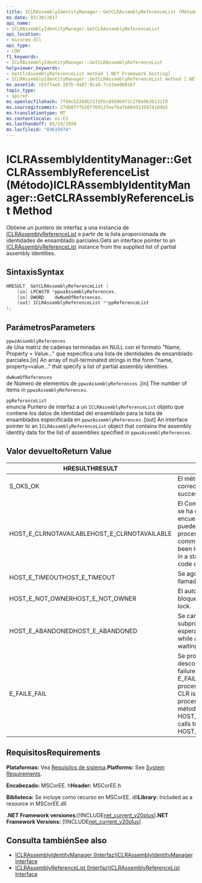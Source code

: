 ```yaml
---
title: ICLRAssemblyIdentityManager::GetCLRAssemblyReferenceList (Método)
ms.date: 03/30/2017
api_name:
- ICLRAssemblyIdentityManager.GetCLRAssemblyReferenceList
api_location:
- mscoree.dll
api_type:
- COM
f1_keywords:
- ICLRAssemblyIdentityManager::GetCLRAssemblyReferenceList
helpviewer_keywords:
- GetClrAssemblyReferenceList method [.NET Framework hosting]
- ICLRAssemblyIdentityManager::GetCLRAssemblyReferenceList method [.NET Framework hosting]
ms.assetid: cb5ffae5-287b-4a87-9ca8-7ce3ae0601b7
topic_type:
- apiref
ms.openlocfilehash: 7f09cb2264b21fdfbc892069f2c2f0a963b131f8
ms.sourcegitcommit: 27db07ffb26f76912feefba7b884313547410db5
ms.translationtype: MT
ms.contentlocale: es-ES
ms.lasthandoff: 05/19/2020
ms.locfileid: "83615974"
---
```

# <a name="iclrassemblyidentitymanagergetclrassemblyreferencelist-method"></a><span data-ttu-id="c24e7-102">ICLRAssemblyIdentityManager::GetCLRAssemblyReferenceList (Método)</span><span class="sxs-lookup"><span data-stu-id="c24e7-102">ICLRAssemblyIdentityManager::GetCLRAssemblyReferenceList Method</span></span>
<span data-ttu-id="c24e7-103">Obtiene un puntero de interfaz a una instancia de [ICLRAssemblyReferenceList](iclrassemblyreferencelist-interface.md) a partir de la lista proporcionada de identidades de ensamblado parciales.</span><span class="sxs-lookup"><span data-stu-id="c24e7-103">Gets an interface pointer to an [ICLRAssemblyReferenceList](iclrassemblyreferencelist-interface.md) instance from the supplied list of partial assembly identities.</span></span>  
  
## <a name="syntax"></a><span data-ttu-id="c24e7-104">Sintaxis</span><span class="sxs-lookup"><span data-stu-id="c24e7-104">Syntax</span></span>  
  
```cpp  
HRESULT  GetCLRAssemblyReferenceList (  
    [in] LPCWSTR *ppwzAssemblyReferences,  
    [in] DWORD    dwNumOfReferences,  
    [out] ICLRAssemblyReferenceList **ppReferenceList  
);  
```  
  
## <a name="parameters"></a><span data-ttu-id="c24e7-105">Parámetros</span><span class="sxs-lookup"><span data-stu-id="c24e7-105">Parameters</span></span>  
 `ppwzAssemblyReferences`  
 <span data-ttu-id="c24e7-106">de Una matriz de cadenas terminadas en NULL con el formato "Name, Property = Value..." que especifica una lista de identidades de ensamblado parciales.</span><span class="sxs-lookup"><span data-stu-id="c24e7-106">[in] An array of null-terminated strings in the form "name, property=value..." that specify a list of partial assembly identities.</span></span>  
  
 `dwNumOfReferences`  
 <span data-ttu-id="c24e7-107">de Número de elementos de `ppwzAssemblyReferences` .</span><span class="sxs-lookup"><span data-stu-id="c24e7-107">[in] The number of items in `ppwzAssemblyReferences`.</span></span>  
  
 `ppReferenceList`  
 <span data-ttu-id="c24e7-108">enuncia Puntero de interfaz a un `ICLRAssemblyReferenceList` objeto que contiene los datos de identidad del ensamblado para la lista de ensamblados especificada en `ppwzAssemblyReferences` .</span><span class="sxs-lookup"><span data-stu-id="c24e7-108">[out] An interface pointer to an `ICLRAssemblyReferenceList` object that contains the assembly identity data for the list of assemblies specified in `ppwzAssemblyReferences`.</span></span>  
  
## <a name="return-value"></a><span data-ttu-id="c24e7-109">Valor devuelto</span><span class="sxs-lookup"><span data-stu-id="c24e7-109">Return Value</span></span>  
  
|<span data-ttu-id="c24e7-110">HRESULT</span><span class="sxs-lookup"><span data-stu-id="c24e7-110">HRESULT</span></span>|<span data-ttu-id="c24e7-111">Descripción</span><span class="sxs-lookup"><span data-stu-id="c24e7-111">Description</span></span>|  
|-------------|-----------------|  
|<span data-ttu-id="c24e7-112">S_OK</span><span class="sxs-lookup"><span data-stu-id="c24e7-112">S_OK</span></span>|<span data-ttu-id="c24e7-113">El método se devolvió correctamente.</span><span class="sxs-lookup"><span data-stu-id="c24e7-113">The method returned successfully.</span></span>|  
|<span data-ttu-id="c24e7-114">HOST_E_CLRNOTAVAILABLE</span><span class="sxs-lookup"><span data-stu-id="c24e7-114">HOST_E_CLRNOTAVAILABLE</span></span>|<span data-ttu-id="c24e7-115">El Common Language Runtime (CLR) no se ha cargado en un proceso o el CLR se encuentra en un estado en el que no puede ejecutar código administrado ni procesar la llamada correctamente.</span><span class="sxs-lookup"><span data-stu-id="c24e7-115">The common language runtime (CLR) has not been loaded into a process, or the CLR is in a state in which it cannot run managed code or process the call successfully.</span></span>|  
|<span data-ttu-id="c24e7-116">HOST_E_TIMEOUT</span><span class="sxs-lookup"><span data-stu-id="c24e7-116">HOST_E_TIMEOUT</span></span>|<span data-ttu-id="c24e7-117">Se agotó el tiempo de espera de la llamada.</span><span class="sxs-lookup"><span data-stu-id="c24e7-117">The call timed out.</span></span>|  
|<span data-ttu-id="c24e7-118">HOST_E_NOT_OWNER</span><span class="sxs-lookup"><span data-stu-id="c24e7-118">HOST_E_NOT_OWNER</span></span>|<span data-ttu-id="c24e7-119">El autor de la llamada no posee el bloqueo.</span><span class="sxs-lookup"><span data-stu-id="c24e7-119">The caller does not own the lock.</span></span>|  
|<span data-ttu-id="c24e7-120">HOST_E_ABANDONED</span><span class="sxs-lookup"><span data-stu-id="c24e7-120">HOST_E_ABANDONED</span></span>|<span data-ttu-id="c24e7-121">Se canceló un evento mientras un subproceso o fibra bloqueados estaba esperando en él.</span><span class="sxs-lookup"><span data-stu-id="c24e7-121">An event was canceled while a blocked thread or fiber was waiting on it.</span></span>|  
|<span data-ttu-id="c24e7-122">E_FAIL</span><span class="sxs-lookup"><span data-stu-id="c24e7-122">E_FAIL</span></span>|<span data-ttu-id="c24e7-123">Se produjo un error grave desconocido.</span><span class="sxs-lookup"><span data-stu-id="c24e7-123">An unknown catastrophic failure occurred.</span></span> <span data-ttu-id="c24e7-124">Si un método devuelve E_FAIL, CLR ya no se puede usar en el proceso.</span><span class="sxs-lookup"><span data-stu-id="c24e7-124">If a method returns E_FAIL, the CLR is no longer usable within the process.</span></span> <span data-ttu-id="c24e7-125">Las llamadas subsiguientes a métodos de hospedaje devuelven HOST_E_CLRNOTAVAILABLE.</span><span class="sxs-lookup"><span data-stu-id="c24e7-125">Subsequent calls to hosting methods return HOST_E_CLRNOTAVAILABLE.</span></span>|  
  
## <a name="requirements"></a><span data-ttu-id="c24e7-126">Requisitos</span><span class="sxs-lookup"><span data-stu-id="c24e7-126">Requirements</span></span>  
 <span data-ttu-id="c24e7-127">**Plataformas:** Vea [Requisitos de sistema](../../get-started/system-requirements.md).</span><span class="sxs-lookup"><span data-stu-id="c24e7-127">**Platforms:** See [System Requirements](../../get-started/system-requirements.md).</span></span>  
  
 <span data-ttu-id="c24e7-128">**Encabezado:** MSCorEE. h</span><span class="sxs-lookup"><span data-stu-id="c24e7-128">**Header:** MSCorEE.h</span></span>  
  
 <span data-ttu-id="c24e7-129">**Biblioteca:** Se incluye como recurso en MSCorEE. dll</span><span class="sxs-lookup"><span data-stu-id="c24e7-129">**Library:** Included as a resource in MSCorEE.dll</span></span>  
  
 <span data-ttu-id="c24e7-130">**.NET Framework versiones:**[!INCLUDE[net_current_v20plus](../../../../includes/net-current-v20plus-md.md)]</span><span class="sxs-lookup"><span data-stu-id="c24e7-130">**.NET Framework Versions:** [!INCLUDE[net_current_v20plus](../../../../includes/net-current-v20plus-md.md)]</span></span>  
  
## <a name="see-also"></a><span data-ttu-id="c24e7-131">Consulta también</span><span class="sxs-lookup"><span data-stu-id="c24e7-131">See also</span></span>

- [<span data-ttu-id="c24e7-132">ICLRAssemblyIdentityManager (Interfaz)</span><span class="sxs-lookup"><span data-stu-id="c24e7-132">ICLRAssemblyIdentityManager Interface</span></span>](iclrassemblyidentitymanager-interface.md)
- [<span data-ttu-id="c24e7-133">ICLRAssemblyReferenceList (Interfaz)</span><span class="sxs-lookup"><span data-stu-id="c24e7-133">ICLRAssemblyReferenceList Interface</span></span>](iclrassemblyreferencelist-interface.md)
